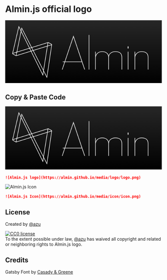 # Almin.js official logo

![logo](logo/logo.png)

## Copy & Paste Code

![Almin.js logo](logo/logo.png)

```markdown
![Almin.js logo](https://almin.github.io/media/logo/logo.png)
````

![Almin.js Icon](icon/icon.png)

```markdown
![Almin.js Icon](https://almin.github.io/media/icon/icon.png)
```

## License

Created by [@azu](https://github.com/azu)

<p>
  <a rel="license"
     href="http://creativecommons.org/publicdomain/zero/1.0/">
    <img src="http://i.creativecommons.org/p/zero/1.0/88x31.png" alt="CC0 license" />
  </a>
  <br />
  To the extent possible under law,
  <a rel="dct:publisher"
     href="https://github.com/azu">
    <span property="dct:title">@azu</span></a>
  has waived all copyright and related or neighboring rights to
  <span property="dct:title">Almin.js logo</span>.
</p>

## Credits

Gatsby Font by [Casady & Greene](http://moorstation.org/typoasis/designers/casady_greene/index.htm)
